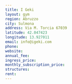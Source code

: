 ```yaml
---
title: I Geki
layout: gym
region: Abruzzo
city: Sulmona
address: Via M. Torcia 67039
latitude: 42.047423
longitude: 13.927011
email: info@igeki.com
phone: 
website: 
annual_fee: 
ingress_price: 
monthly_subscription_price: 
structures: 
rent: 
---
```


